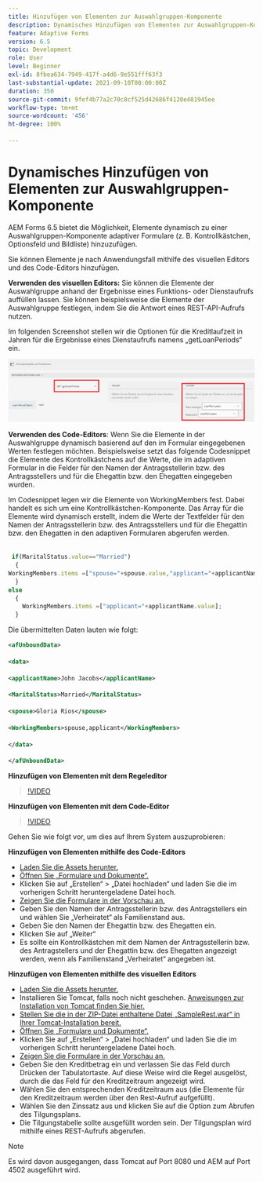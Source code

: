 ```yaml
---
title: Hinzufügen von Elementen zur Auswahlgruppen-Komponente
description: Dynamisches Hinzufügen von Elementen zur Auswahlgruppen-Komponente
feature: Adaptive Forms
version: 6.5
topic: Development
role: User
level: Beginner
exl-id: 8fbea634-7949-417f-a4d6-9e551fff63f3
last-substantial-update: 2021-09-10T00:00:00Z
duration: 350
source-git-commit: 9fef4b77a2c70c8cf525d42686f4120e481945ee
workflow-type: tm+mt
source-wordcount: '456'
ht-degree: 100%

---
```


# Dynamisches Hinzufügen von Elementen zur Auswahlgruppen-Komponente

AEM Forms 6.5 bietet die Möglichkeit, Elemente dynamisch zu einer Auswahlgruppen-Komponente adaptiver Formulare (z. B. Kontrollkästchen, Optionsfeld und Bildliste) hinzuzufügen.


Sie können Elemente je nach Anwendungsfall mithilfe des visuellen Editors und des Code-Editors hinzufügen.

**Verwenden des visuellen Editors:** Sie können die Elemente der Auswahlgruppe anhand der Ergebnisse eines Funktions- oder Dienstaufrufs auffüllen lassen. Sie können beispielsweise die Elemente der Auswahlgruppe festlegen, indem Sie die Antwort eines REST-API-Aufrufs nutzen.

Im folgenden Screenshot stellen wir die Optionen für die Kreditlaufzeit in Jahren für die Ergebnisse eines Dienstaufrufs namens „getLoanPeriods“ ein.

![Regeleditor](assets/ruleeditor.png)

**Verwenden des Code-Editors**: Wenn Sie die Elemente in der Auswahlgruppe dynamisch basierend auf den im Formular eingegebenen Werten festlegen möchten. Beispielsweise setzt das folgende Codesnippet die Elemente des Kontrollkästchens auf die Werte, die im adaptiven Formular in die Felder für den Namen der Antragsstellerin bzw. des Antragsstellers und für die Ehegattin bzw. den Ehegatten eingegeben wurden.

Im Codesnippet legen wir die Elemente von WorkingMembers fest. Dabei handelt es sich um eine Kontrollkästchen-Komponente. Das Array für die Elemente wird dynamisch erstellt, indem die Werte der Textfelder für den Namen der Antragsstellerin bzw. des Antragsstellers und für die Ehegattin bzw. den Ehegatten in den adaptiven Formularen abgerufen werden.

```javascript
 
 if(MaritalStatus.value=="Married")
  {
WorkingMembers.items =["spouse="+spouse.value,"applicant="+applicantName.value];
  }
else
  {
    WorkingMembers.items =["applicant="+applicantName.value];
  }
```

Die übermittelten Daten lauten wie folgt:

```xml
<afUnboundData>

<data>

<applicantName>John Jacobs</applicantName>

<MaritalStatus>Married</MaritalStatus>

<spouse>Gloria Rios</spouse>

<WorkingMembers>spouse,applicant</WorkingMembers>

</data>

</afUnboundData>
```

**Hinzufügen von Elementen mit dem Regeleditor**

>[!VIDEO](https://video.tv.adobe.com/v/26847?quality=12&learn=on)

**Hinzufügen von Elementen mit dem Code-Editor**

>[!VIDEO](https://video.tv.adobe.com/v/26848?quality=12&learn=on)

Gehen Sie wie folgt vor, um dies auf Ihrem System auszuprobieren:

**Hinzufügen von Elementen mithilfe des Code-Editors**

* [Laden Sie die Assets herunter.](assets/usingthecodeeditor.zip)
* [Öffnen Sie „Formulare und Dokumente“.](http://localhost:4502/aem/forms.html/content/dam/formsanddocuments)
* Klicken Sie auf „Erstellen“ > „Datei hochladen“ und laden Sie die im vorherigen Schritt heruntergeladene Datei hoch.
* [Zeigen Sie die Formulare in der Vorschau an.](http://localhost:4502/content/dam/formsanddocuments/simpleform/jcr:content?wcmmode=disabled)
* Geben Sie den Namen der Antragsstellerin bzw. des Antragstellers ein und wählen Sie „Verheiratet“ als Familienstand aus.
* Geben Sie den Namen der Ehegattin bzw. des Ehegatten ein.
* Klicken Sie auf „Weiter“
* Es sollte ein Kontrollkästchen mit dem Namen der Antragsstellerin bzw. des Antragstellers und der Ehegattin bzw. des Ehegatten angezeigt werden, wenn als Familienstand „Verheiratet“ angegeben ist.

**Hinzufügen von Elementen mithilfe des visuellen Editors**

* [Laden Sie die Assets herunter.](assets/usingthevisualeditor.zip)
* Installieren Sie Tomcat, falls noch nicht geschehen. [Anweisungen zur Installation von Tomcat finden Sie hier.](https://experienceleague.adobe.com/docs/experience-manager-learn/forms/ic-print-channel-tutorial/introduction.html?lang=de)
* [Stellen Sie die in der ZIP-Datei enthaltene Datei „SampleRest.war“ in Ihrer Tomcat-Installation bereit.](assets/sample-rest.zip)
* [Öffnen Sie „Formulare und Dokumente“.](http://localhost:4502/aem/forms.html/content/dam/formsanddocuments)
* Klicken Sie auf „Erstellen“ > „Datei hochladen“ und laden Sie die im vorherigen Schritt heruntergeladene Datei hoch.
* [Zeigen Sie die Formulare in der Vorschau an.](http://localhost:4502/content/dam/formsanddocuments/amortizationschedule/jcr:content?wcmmode=disabled)
* Geben Sie den Kreditbetrag ein und verlassen Sie das Feld durch Drücken der Tabulatortaste. Auf diese Weise wird die Regel ausgelöst, durch die das Feld für den Kreditzeitraum angezeigt wird.
* Wählen Sie den entsprechenden Kreditzeitraum aus (die Elemente für den Kreditzeitraum werden über den Rest-Aufruf aufgefüllt).
* Wählen Sie den Zinssatz aus und klicken Sie auf die Option zum Abrufen des Tilgungsplans.
* Die Tilgungstabelle sollte ausgefüllt worden sein. Der Tilgungsplan wird mithilfe eines REST-Aufrufs abgerufen.

>[!NOTE]
> Es wird davon ausgegangen, dass Tomcat auf Port 8080 und AEM auf Port 4502 ausgeführt wird.
